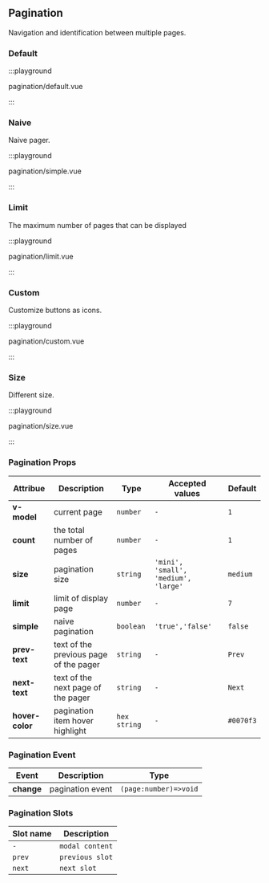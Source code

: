 ## Pagination

Navigation and identification between multiple pages.

### Default

:::playground

pagination/default.vue

:::

### Naive

Naive pager.

:::playground

pagination/simple.vue

:::

### Limit

The maximum number of pages that can be displayed

:::playground

pagination/limit.vue

:::

### Custom

Customize buttons as icons.

:::playground

pagination/custom.vue

:::

### Size

Different size.

:::playground

pagination/size.vue

:::

### Pagination Props

| Attribue        | Description                            | Type         | Accepted values                      | Default   |
| --------------- | -------------------------------------- | ------------ | ------------------------------------ | --------- |
| **v-model**     | current page                           | `number`     | `-`                                  | `1`       |
| **count**       | the total number of pages              | `number`     | `-`                                  | `1`       |
| **size**        | pagination size                        | `string`     | `'mini', 'small', 'medium', 'large'` | `medium`  |
| **limit**       | limit of display page                  | `number`     | `-`                                  | `7`       |
| **simple**      | naive pagination                       | `boolean`    | `'true','false'`                     | `false`   |
| **prev-text**   | text of the previous page of the pager | `string`     | `-`                                  | `Prev`    |
| **next-text**   | text of the next page of the pager     | `string`     | `-`                                  | `Next`    |
| **hover-color** | pagination item hover highlight        | `hex string` | `-`                                  | `#0070f3` |

### Pagination Event

| Event      | Description      | Type                  |
| ---------- | ---------------- | --------------------- |
| **change** | pagination event | `(page:number)=>void` |

### Pagination Slots

| Slot name | Description     |
| --------- | --------------- |
| `-`       | `modal content` |
| `prev`    | `previous slot` |
| `next`    | `next slot`     |
